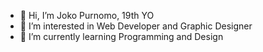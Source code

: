 - 👋 Hi, I’m Joko Purnomo, 19th YO
- 👀 I’m interested in Web Developer and Graphic Designer
- 🌱 I’m currently learning Programming and Design

<!---
jokopurnomo07/jokopurnomo07 is a ✨ special ✨ repository because its `README.md` (this file) appears on your GitHub profile.
You can click the Preview link to take a look at your changes.
--->
